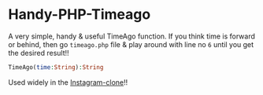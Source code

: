 # Handy-PHP-Timeago

A very simple, handy & useful TimeAgo function. If you think time is forward or behind, then go `timeago.php` file & play around with line no `6` until you get the desired result!!

```php
TimeAgo(time:String):String
```

Used widely in the [Instagram-clone](https://github.com/yTakkar/Instagram-Clone)!!